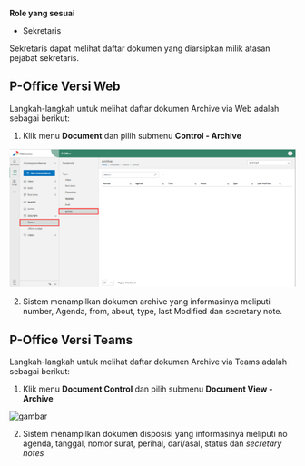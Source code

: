 **Role yang sesuai**

- Sekretaris

Sekretaris dapat melihat daftar dokumen yang diarsipkan milik atasan pejabat sekretaris. 

## **P-Office Versi Web**

Langkah-langkah untuk melihat daftar dokumen Archive via Web adalah sebagai berikut:

1. Klik menu **Document** dan pilih submenu **Control - Archive**

![gambar](DocumentControl/DC_Web/02MM06.png)

2. Sistem menampilkan dokumen archive yang informasinya meliputi number, Agenda, from, about, type, last Modified dan secretary note.


## **P-Office Versi Teams**

Langkah-langkah untuk melihat daftar dokumen Archive via Teams adalah sebagai berikut:

1. Klik menu **Document Control** dan pilih submenu **Document View - Archive**

![gambar](DocumentControl/DC_Teams/DC06.png)

2. Sistem menampilkan dokumen disposisi yang informasinya meliputi no agenda, tanggal, nomor surat, perihal, dari/asal, status dan *secretary notes*